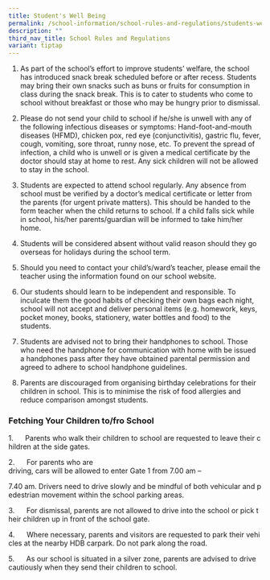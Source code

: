 ```yaml
---
title: Student's Well Being
permalink: /school-information/school-rules-and-regulations/students-well-being/
description: ""
third_nav_title: School Rules and Regulations
variant: tiptap
---
```

<p></p>
<ol data-tight="true" class="tight">
<li>
<p>As part of the school’s effort to improve students’ welfare, the school
has introduced snack break scheduled before or after recess. Students may
bring their own snacks such as buns or fruits for consumption in class
during the snack break. This is to cater to students who come to school
without breakfast or those who may be hungry prior to dismissal.
<br>
</p>
</li>
<li>
<p>Please do not send your child to school if he/she is unwell with any of
the following infectious diseases or symptoms: Hand-foot-and-mouth diseases
(HFMD), chicken pox, red eye (conjunctivitis), gastric flu, fever, cough,
vomiting, sore throat, runny nose, etc. To prevent the spread of infection,
a child who is unwell or is given a medical certificate by the doctor should
stay at home to rest. Any sick children will not be allowed to stay in
the school.
<br>
</p>
</li>
<li>
<p>Students are expected to attend school regularly. Any absence from school
must be verified by a doctor’s medical certificate or letter from the parents
(for urgent private matters). This should be handed to the form teacher
when the child returns to school. If a child falls sick while in school,
his/her parents/guardian will be informed to take him/her home.
<br>
</p>
</li>
<li>
<p>Students will be considered absent without valid reason should they go
overseas for holidays during the school term.
<br>
</p>
</li>
<li>
<p>Should you need to contact your child’s/ward’s teacher, please email the
teacher using the information found on our school website.
<br>
</p>
</li>
<li>
<p>Our students should learn to be independent and responsible. To inculcate
them the good habits of checking their own bags each night, school will
not accept and deliver personal items (e.g. homework, keys, pocket money,
books, stationery, water bottles and food) to the students.</p>
</li>
<li>
<p>Students are advised not to bring their handphones to school. Those who
need the handphone for communication with home with be issued a handphones
pass after they have obtained parental permission and agreed to adhere
to school handphone guidelines.
<br>
</p>
</li>
<li>
<p>Parents are discouraged from organising birthday celebrations for their
children in school. This is to minimise the risk of food allergies and
reduce comparison amongst students.</p>
</li>
</ol>
<h3>Fetching Your Children to/fro School</h3>
<p>1.&nbsp;&nbsp;&nbsp;&nbsp;&nbsp;&nbsp;Parents&nbsp;who&nbsp;walk&nbsp;their&nbsp;children&nbsp;to&nbsp;school&nbsp;are&nbsp;requested&nbsp;to&nbsp;leave&nbsp;their&nbsp;children&nbsp;at&nbsp;the&nbsp;side&nbsp;gates.</p>
<p>2.&nbsp;&nbsp;&nbsp;&nbsp;&nbsp;&nbsp;For&nbsp;parents&nbsp;who&nbsp;are
driving,&nbsp;cars&nbsp;will&nbsp;be&nbsp;allowed&nbsp;to&nbsp;enter&nbsp;Gate&nbsp;1&nbsp;from&nbsp;7.00
am&nbsp;–</p>
<p>7.40&nbsp;am.&nbsp;Drivers&nbsp;need&nbsp;to&nbsp;drive&nbsp;slowly&nbsp;and&nbsp;be&nbsp;mindful&nbsp;of&nbsp;both&nbsp;vehicular&nbsp;and&nbsp;pedestrian&nbsp;movement&nbsp;within&nbsp;the&nbsp;school&nbsp;parking&nbsp;areas.</p>
<p>3.&nbsp;&nbsp;&nbsp;&nbsp;&nbsp;&nbsp;For&nbsp;dismissal,&nbsp;parents&nbsp;are&nbsp;not&nbsp;allowed&nbsp;to&nbsp;drive&nbsp;into&nbsp;the&nbsp;school&nbsp;or&nbsp;pick&nbsp;their&nbsp;children&nbsp;up
in&nbsp;front&nbsp;of&nbsp;the&nbsp;school&nbsp;gate.</p>
<p>4.&nbsp;&nbsp;&nbsp;&nbsp;&nbsp;&nbsp;Where&nbsp;necessary,&nbsp;parents&nbsp;and&nbsp;visitors&nbsp;are&nbsp;requested&nbsp;to&nbsp;park&nbsp;their&nbsp;vehicles&nbsp;at&nbsp;the&nbsp;nearby&nbsp;HDB&nbsp;carpark.&nbsp;Do&nbsp;not&nbsp;park&nbsp;along&nbsp;the&nbsp;road.</p>
<p>5.&nbsp;&nbsp;&nbsp;&nbsp;&nbsp;&nbsp;As&nbsp;our&nbsp;school&nbsp;is&nbsp;situated&nbsp;in&nbsp;a&nbsp;silver&nbsp;zone,&nbsp;parents&nbsp;are&nbsp;advised&nbsp;to&nbsp;drive&nbsp;cautiously&nbsp;when&nbsp;they&nbsp;send&nbsp;their&nbsp;children&nbsp;to&nbsp;school.</p>